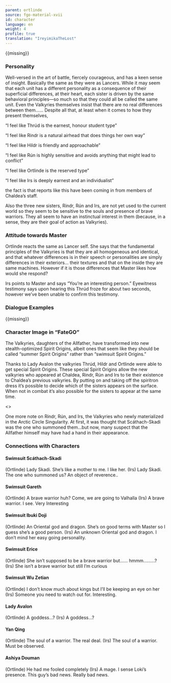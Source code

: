 ```yaml
---
parent: ortlinde
source: fgo-material-xvii
id: character
language: en
weight: 4
profile: true
translation: "IreyimikaTheLost"
---
```


{{missing}}

### Personality

Well-versed in the art of battle, fiercely courageous, and has a keen sense of insight. 
Basically the same as they were as Lancers.
While it may seem that each unit has a different personality as a consequence of their superficial differences, at their heart, each sister is driven by the same behavioral principles—so much so that they could all be called the same unit.
Even the Valkyries themselves insist that there are no real differences between them……
Despite all that, at least when it comes to how they present themselves,

“I feel like Thrúd is the earnest, honour student type”

“I feel like Rindr is a natural airhead that does things her own way”

“I feel like Hildr is friendly and approachable”

“I feel like Rún is highly sensitive and avoids anything that might lead to conflict”

“I feel like Ortlinde is the reserved type”

“I feel like Irs is deeply earnest and an individualist”

the fact is that reports like this have been coming in from members of Chaldea’s staff.

Also the three new sisters, Rindr, Rún and Irs, are not yet used to the current world so they seem to be sensitive to the souls and presence of brave warriors. They all seem to have an instinctual interest in them (because, in a sense, they are their goal of action as Valkyries).

### Attitude towards Master

Ortlinde reacts the same as Lancer self. She says that the fundamental principles of the Valkyries is that they are all homogeneous and identical, and that whatever differences is in their speech or personalities are simply differences in their exteriors… their textures and that on the inside they are same machines. However if it is those differences that Master likes how would she respond?

Irs points to Master and says “You’re an interesting person.” Eyewitness testimony says upon hearing this Thrúd froze for about two seconds, however we’ve been unable to confirm this testimony.

### Dialogue Examples

{{missing}}

### Character Image in “FateGO”

The Valkyries, daughters of the Allfather, have transformed into new stealth-optimized Spirit Origins, albeit ones that seem like they should be called “summer Spirit Origins” rather than “swimsuit Spirit Origins.”

Thanks to Lady Avalon the valkyries Thrúd, Hildr and Ortlinde were able to get special Spirit Origins. These special Spirit Origins allow the new valkyries who appeared at Chaldea, Rindr, Rún and Irs to tie their existence to Chaldea’s previous valkyries. By putting on and taking off the spiritron dress it’s possible to decide which of the sisters appears on the surface. When not in combat it’s also possible for the sisters to appear at the same time.

<>

One more note on Rindr, Rún, and Irs, the Valkyries who newly materialized in the Arctic Circle Singularity. At first, it was thought that Scáthach-Skadi was the one who summoned them…but now, many suspect that the Allfather himself may have had a hand in their appearance.

### Connections with Characters

#### Swimsuit Scáthach-Skadi

(Ortlinde) Lady Skadi. She’s like a mother to me. l like her.
(Irs) Lady Skadi. The one who summoned us? An object of reverence..

#### Swimsuit Gareth

(Ortlinde) A brave warrior huh? Come, we are going to Valhalla
(Irs) A brave warrior. I see. Very Interesting

#### Swimsuit Ibuki Doji

(Ortlinde) An Oriental god and dragon. She’s on good terms with Master so I guess she’s a good person.
(Irs) An unknown Oriental god and dragon. I don’t mind her easy going personality.

#### Swimsuit Erice

(Ortlinde) She isn’t supposed to be a brave warrior but…… hmmm………?
(Irs) She isn’t a brave warrior but still I’m curious

#### Swimsuit Wu Zetian

(Ortlinde) I don’t know much about kings but I’ll be keeping an eye on her
(Irs) Someone you need to watch out for. Interesting.

#### Lady Avalon

(Ortlinde) A goddess…?
(Irs) A goddess…?

#### Yan Qing

(Ortlinde) The soul of a warrior. The real deal.
(Irs) The soul of a warrior. Must be observed.

#### Ashiya Douman

(Ortlinde) He had me fooled completely
(Irs) A mage. I sense Loki’s presence. This guy’s bad news. Really bad news.
